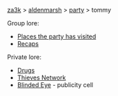 [za3k](/) > [aldenmarsh](/aldenmarsh/) > [party](players1) > tommy

Group lore:

- [Places the party has visited](visited)
- [Recaps](recap)

Private lore:

- [Drugs](drugs)
- [Thieves Network](thieves_network)
- [Blinded Eye](second_cell) - publicity cell
